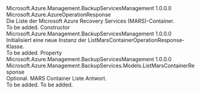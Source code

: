 <Type Name="ListMarsContainerOperationResponse" FullName="Microsoft.Azure.Management.BackupServices.Models.ListMarsContainerOperationResponse">
  <TypeSignature Language="C#" Value="public class ListMarsContainerOperationResponse : Microsoft.Azure.AzureOperationResponse" />
  <TypeSignature Language="ILAsm" Value=".class public auto ansi beforefieldinit ListMarsContainerOperationResponse extends Microsoft.Azure.AzureOperationResponse" />
  <TypeSignature Language="DocId" Value="T:Microsoft.Azure.Management.BackupServices.Models.ListMarsContainerOperationResponse" />
  <TypeSignature Language="VB.NET" Value="Public Class ListMarsContainerOperationResponse&#xA;Inherits AzureOperationResponse" />
  <TypeSignature Language="F#" Value="type ListMarsContainerOperationResponse = class&#xA;    inherit AzureOperationResponse" />
  <AssemblyInfo>
    <AssemblyName>Microsoft.Azure.Management.BackupServicesManagement</AssemblyName>
    <AssemblyVersion>1.0.0.0</AssemblyVersion>
  </AssemblyInfo>
  <Base>
    <BaseTypeName>Microsoft.Azure.AzureOperationResponse</BaseTypeName>
  </Base>
  <Interfaces />
  <Docs>
    <summary>
            Die Liste der Microsoft Azure Recovery Services (MARS)-Container.
            </summary>
    <remarks>To be added.</remarks>
  </Docs>
  <Members>
    <Member MemberName=".ctor">
      <MemberSignature Language="C#" Value="public ListMarsContainerOperationResponse ();" />
      <MemberSignature Language="ILAsm" Value=".method public hidebysig specialname rtspecialname instance void .ctor() cil managed" />
      <MemberSignature Language="DocId" Value="M:Microsoft.Azure.Management.BackupServices.Models.ListMarsContainerOperationResponse.#ctor" />
      <MemberSignature Language="VB.NET" Value="Public Sub New ()" />
      <MemberType>Constructor</MemberType>
      <AssemblyInfo>
        <AssemblyName>Microsoft.Azure.Management.BackupServicesManagement</AssemblyName>
        <AssemblyVersion>1.0.0.0</AssemblyVersion>
      </AssemblyInfo>
      <Parameters />
      <Docs>
        <summary>
            Initialisiert eine neue Instanz der ListMarsContainerOperationResponse-Klasse.
            </summary>
        <remarks>To be added.</remarks>
      </Docs>
    </Member>
    <Member MemberName="ListMarsContainerResponse">
      <MemberSignature Language="C#" Value="public Microsoft.Azure.Management.BackupServices.Models.ListMarsContainerResponse ListMarsContainerResponse { get; set; }" />
      <MemberSignature Language="ILAsm" Value=".property instance class Microsoft.Azure.Management.BackupServices.Models.ListMarsContainerResponse ListMarsContainerResponse" />
      <MemberSignature Language="DocId" Value="P:Microsoft.Azure.Management.BackupServices.Models.ListMarsContainerOperationResponse.ListMarsContainerResponse" />
      <MemberSignature Language="VB.NET" Value="Public Property ListMarsContainerResponse As ListMarsContainerResponse" />
      <MemberSignature Language="F#" Value="member this.ListMarsContainerResponse : Microsoft.Azure.Management.BackupServices.Models.ListMarsContainerResponse with get, set" Usage="Microsoft.Azure.Management.BackupServices.Models.ListMarsContainerOperationResponse.ListMarsContainerResponse" />
      <MemberType>Property</MemberType>
      <AssemblyInfo>
        <AssemblyName>Microsoft.Azure.Management.BackupServicesManagement</AssemblyName>
        <AssemblyVersion>1.0.0.0</AssemblyVersion>
      </AssemblyInfo>
      <ReturnValue>
        <ReturnType>Microsoft.Azure.Management.BackupServices.Models.ListMarsContainerResponse</ReturnType>
      </ReturnValue>
      <Docs>
        <summary>
            Optional. MARS Container Liste Antwort.
            </summary>
        <value>To be added.</value>
        <remarks>To be added.</remarks>
      </Docs>
    </Member>
  </Members>
</Type>